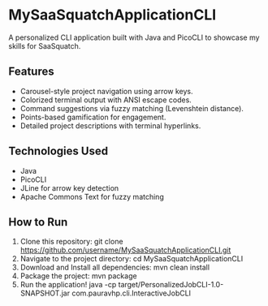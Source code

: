 # MySaaSquatchApplicationCLI

A personalized CLI application built with Java and PicoCLI to showcase my skills for SaaSquatch.

## Features

- Carousel-style project navigation using arrow keys.
- Colorized terminal output with ANSI escape codes.
- Command suggestions via fuzzy matching (Levenshtein distance).
- Points-based gamification for engagement.
- Detailed project descriptions with terminal hyperlinks.

## Technologies Used

- Java
- PicoCLI
- JLine for arrow key detection
- Apache Commons Text for fuzzy matching

## How to Run

1. Clone this repository:
   git clone https://github.com/username/MySaaSquatchApplicationCLI.git
2. Navigate to the project directory:
   cd MySaaSquatchApplicationCLI
3. Download and Install all dependencies:
   mvn clean install
4. Package the project:
   mvn package
5. Run the application!
   java -cp target/PersonalizedJobCLI-1.0-SNAPSHOT.jar com.pauravhp.cli.InteractiveJobCLI
